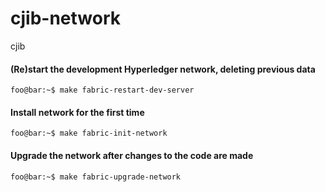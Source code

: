 # cjib-network

cjib


#### (Re)start the development Hyperledger network, deleting previous data
```console
foo@bar:~$ make fabric-restart-dev-server
```

#### Install network for the first time
```console
foo@bar:~$ make fabric-init-network
```

#### Upgrade the network after changes to the code are made
```console
foo@bar:~$ make fabric-upgrade-network
```